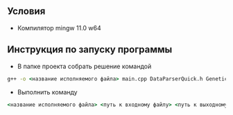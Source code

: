 ## Условия
- Компилятор mingw 11.0 w64

## Инструкция по запуску программы

- В папке проекта собрать решение командой 
```cmd
g++ -o <название исполняемого файла> main.cpp DataParserQuick.h GeneticAlgorithm.h GeneticAlgorithm.cpp Individuals.h Population.h Population.cpp -O3 -fopenmp
```

- Выполнить команду
```cmd
<название исполняемого файла> <путь к входному файлу> <путь к выходному файлу>
```
